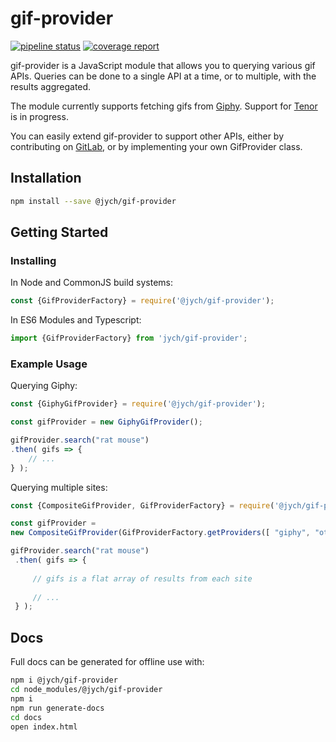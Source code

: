 # gif-provider

[![pipeline status](https://gitlab.com/jych/gif-provider/badges/master/pipeline.svg)](https://gitlab.com/jych/gif-provider/commits/master)
[![coverage report](https://gitlab.com/jych/gif-provider/badges/master/coverage.svg)](https://gitlab.com/jych/gif-provider/commits/master)

gif-provider is a JavaScript module that allows you to querying various gif APIs. Queries can
be done to a single API at a time, or to multiple, with the results aggregated.

The module currently supports fetching gifs from [Giphy](https://developers.giphy.com/docs/api/).
Support for [Tenor](https://tenor.com/gifapi) is in progress.

You can easily extend gif-provider to support other APIs, either by contributing on 
[GitLab](https://gitlab.com/jych/gif-provider), or by implementing your own GifProvider class.

## Installation

```bash
npm install --save @jych/gif-provider
```

## Getting Started

### Installing

In Node and CommonJS build systems:

```JavaScript
const {GifProviderFactory} = require('@jych/gif-provider');
```

In ES6 Modules and Typescript:

```JavaScript
import {GifProviderFactory} from 'jych/gif-provider';
```

### Example Usage

Querying Giphy:

```JavaScript
const {GiphyGifProvider} = require('@jych/gif-provider');

const gifProvider = new GiphyGifProvider();

gifProvider.search("rat mouse")
.then( gifs => {
    // ...
} );
```

Querying multiple sites:

```javascript
const {CompositeGifProvider, GifProviderFactory} = require('@jych/gif-provider');

const gifProvider =
new CompositeGifProvider(GifProviderFactory.getProviders([ "giphy", "other", "foobar" ]));

gifProvider.search("rat mouse")
 .then( gifs => {
     
     // gifs is a flat array of results from each site
     
     // ...
 } );
```

## Docs

Full docs can be generated for offline use with:

```bash
npm i @jych/gif-provider
cd node_modules/@jych/gif-provider
npm i
npm run generate-docs
cd docs
open index.html 
```

